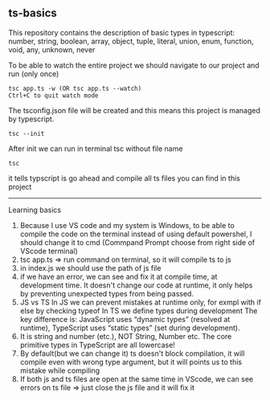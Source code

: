 ## ts-basics
This repository contains the description of basic types in typescript: number, string, boolean, array, object, tuple, literal, union, enum, function, void, any, unknown, never

To be able to watch the entire project we should navigate to our project and run (only once)

    tsc app.ts -w (OR tsc app.ts --watch)
    Ctrl+C to quit watch mode

The tsconfig.json file will be created and this means this project is managed by typescript.  

    tsc --init

After init we can run in terminal tsc without file name

    tsc

it tells typscript is go ahead and compile all ts files you can find in this project



---

Learning basics
1. Because I use VS code and my system is Windows, to be able to compile the code on the terminal instead of using
default powershel, I should change it to cmd (Commpand Prompt choose from right side of VScode terminal)
2. tsc app.ts => run command on terminal, so it will compile ts to js
3. in index.js we should use the path of js file
4. if we have an error, we can see and fix it at compile time, at development time. It doesn't change our code at runtime, it only helps by preventing unexpected types from being passed. 
5. JS vs TS
In JS we can prevent mistakes at runtime only, for exmpl with if else by checking typeof 
In TS we define types during development
The key difference is: JavaScript uses “dynamic types” (resolved at runtime), TypeScript uses “static types” (set during development).
6. It is string and number (etc.), NOT String, Number etc. The core primitive types in TypeScript are all lowercase!
6. By default(but we can change it) ts doesn't block compilation, it will compile even with wrong type argument, but it will points us to this mistake while compiling
7. If both js and ts files are open at the same time in VScode, we can see errors on ts file => just close the js file and it will fix it

